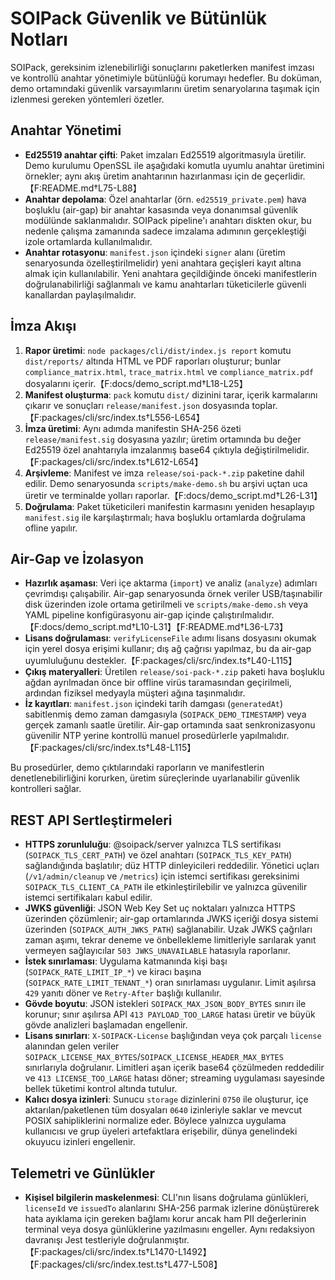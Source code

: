 # SOIPack Güvenlik ve Bütünlük Notları

SOIPack, gereksinim izlenebilirliği sonuçlarını paketlerken manifest imzası ve kontrollü anahtar yönetimiyle bütünlüğü korumayı hedefler. Bu doküman, demo ortamındaki güvenlik varsayımlarını üretim senaryolarına taşımak için izlenmesi gereken yöntemleri özetler.

## Anahtar Yönetimi

- **Ed25519 anahtar çifti**: Paket imzaları Ed25519 algoritmasıyla üretilir. Demo kurulumu OpenSSL ile aşağıdaki komutla uyumlu anahtar üretimini örnekler; aynı akış üretim anahtarının hazırlanması için de geçerlidir.【F:README.md†L75-L88】
- **Anahtar depolama**: Özel anahtarlar (örn. `ed25519_private.pem`) hava boşluklu (air-gap) bir anahtar kasasında veya donanımsal güvenlik modülünde saklanmalıdır. SOIPack pipeline'ı anahtarı diskten okur, bu nedenle çalışma zamanında sadece imzalama adımının gerçekleştiği izole ortamlarda kullanılmalıdır.
- **Anahtar rotasyonu**: `manifest.json` içindeki `signer` alanı (üretim senaryosunda özelleştirilmelidir) yeni anahtara geçişleri kayıt altına almak için kullanılabilir. Yeni anahtara geçildiğinde önceki manifestlerin doğrulanabilirliği sağlanmalı ve kamu anahtarları tüketicilerle güvenli kanallardan paylaşılmalıdır.

## İmza Akışı

1. **Rapor üretimi**: `node packages/cli/dist/index.js report` komutu `dist/reports/` altında HTML ve PDF raporları oluşturur; bunlar `compliance_matrix.html`, `trace_matrix.html` ve `compliance_matrix.pdf` dosyalarını içerir.【F:docs/demo_script.md†L18-L25】
2. **Manifest oluşturma**: `pack` komutu `dist/` dizinini tarar, içerik karmalarını çıkarır ve sonuçları `release/manifest.json` dosyasında toplar.【F:packages/cli/src/index.ts†L556-L654】
3. **İmza üretimi**: Aynı adımda manifestin SHA-256 özeti `release/manifest.sig` dosyasına yazılır; üretim ortamında bu değer Ed25519 özel anahtarıyla imzalanmış base64 çıktıyla değiştirilmelidir.【F:packages/cli/src/index.ts†L612-L654】
4. **Arşivleme**: Manifest ve imza `release/soi-pack-*.zip` paketine dahil edilir. Demo senaryosunda `scripts/make-demo.sh` bu arşivi uçtan uca üretir ve terminalde yolları raporlar.【F:docs/demo_script.md†L26-L31】
5. **Doğrulama**: Paket tüketicileri manifestin karmasını yeniden hesaplayıp `manifest.sig` ile karşılaştırmalı; hava boşluklu ortamlarda doğrulama ofline yapılır.

## Air-Gap ve İzolasyon

- **Hazırlık aşaması**: Veri içe aktarma (`import`) ve analiz (`analyze`) adımları çevrimdışı çalışabilir. Air-gap senaryosunda örnek veriler USB/taşınabilir disk üzerinden izole ortama getirilmeli ve `scripts/make-demo.sh` veya YAML pipeline konfigürasyonu air-gap içinde çalıştırılmalıdır.【F:docs/demo_script.md†L10-L31】【F:README.md†L36-L73】
- **Lisans doğrulaması**: `verifyLicenseFile` adımı lisans dosyasını okumak için yerel dosya erişimi kullanır; dış ağ çağrısı yapılmaz, bu da air-gap uyumluluğunu destekler.【F:packages/cli/src/index.ts†L40-L115】
- **Çıkış materyalleri**: Üretilen `release/soi-pack-*.zip` paketi hava boşluklu ağdan ayrılmadan önce bir offline virüs taramasından geçirilmeli, ardından fiziksel medyayla müşteri ağına taşınmalıdır.
- **İz kayıtları**: `manifest.json` içindeki tarih damgası (`generatedAt`) sabitlenmiş demo zaman damgasıyla (`SOIPACK_DEMO_TIMESTAMP`) veya gerçek zamanlı saatle üretilir. Air-gap ortamında saat senkronizasyonu güvenilir NTP yerine kontrollü manuel prosedürlerle yapılmalıdır.【F:packages/cli/src/index.ts†L48-L115】

Bu prosedürler, demo çıktılarındaki raporların ve manifestlerin denetlenebilirliğini korurken, üretim süreçlerinde uyarlanabilir güvenlik kontrolleri sağlar.

## REST API Sertleştirmeleri

- **HTTPS zorunluluğu**: @soipack/server yalnızca TLS sertifikası (`SOIPACK_TLS_CERT_PATH`) ve özel anahtarı (`SOIPACK_TLS_KEY_PATH`) sağlandığında başlatılır; düz HTTP dinleyicileri reddedilir. Yönetici uçları (`/v1/admin/cleanup` ve `/metrics`) için istemci sertifikası gereksinimi `SOIPACK_TLS_CLIENT_CA_PATH` ile etkinleştirilebilir ve yalnızca güvenilir istemci sertifikaları kabul edilir.
- **JWKS güvenliği**: JSON Web Key Set uç noktaları yalnızca HTTPS üzerinden çözümlenir; air-gap ortamlarında JWKS içeriği dosya sistemi üzerinden (`SOIPACK_AUTH_JWKS_PATH`) sağlanabilir. Uzak JWKS çağrıları zaman aşımı, tekrar deneme ve önbellekleme limitleriyle sarılarak yanıt vermeyen sağlayıcılar `503 JWKS_UNAVAILABLE` hatasıyla raporlanır.
- **İstek sınırlaması**: Uygulama katmanında kişi başı (`SOIPACK_RATE_LIMIT_IP_*`) ve kiracı başına (`SOIPACK_RATE_LIMIT_TENANT_*`) oran sınırlaması uygulanır. Limit aşılırsa `429` yanıtı döner ve `Retry-After` başlığı kullanılır.
- **Gövde boyutu**: JSON istekleri `SOIPACK_MAX_JSON_BODY_BYTES` sınırı ile korunur; sınır aşılırsa API `413 PAYLOAD_TOO_LARGE` hatası üretir ve büyük gövde analizleri başlamadan engellenir.
- **Lisans sınırları**: `X-SOIPACK-License` başlığından veya çok parçalı `license` alanından gelen veriler `SOIPACK_LICENSE_MAX_BYTES`/`SOIPACK_LICENSE_HEADER_MAX_BYTES` sınırlarıyla doğrulanır. Limitleri aşan içerik base64 çözülmeden reddedilir ve `413 LICENSE_TOO_LARGE` hatası döner; streaming uygulaması sayesinde bellek tüketimi kontrol altında tutulur.
- **Kalıcı dosya izinleri**: Sunucu `storage` dizinlerini `0750` ile oluşturur, içe aktarılan/paketlenen tüm dosyaları `0640` izinleriyle saklar ve mevcut POSIX sahipliklerini normalize eder. Böylece yalnızca uygulama kullanıcısı ve grup üyeleri artefaktlara erişebilir, dünya genelindeki okuyucu izinleri engellenir.

## Telemetri ve Günlükler

- **Kişisel bilgilerin maskelenmesi**: CLI'nın lisans doğrulama günlükleri, `licenseId` ve `issuedTo` alanlarını SHA-256 parmak izlerine dönüştürerek hata ayıklama için gereken bağlamı korur ancak ham PII değerlerinin terminal veya dosya günlüklerine yazılmasını engeller. Aynı redaksiyon davranışı Jest testleriyle doğrulanmıştır.【F:packages/cli/src/index.ts†L1470-L1492】【F:packages/cli/src/index.test.ts†L477-L508】
